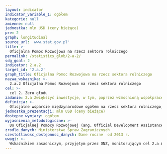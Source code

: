 ```yaml
---
layout: indicator
indicator_variable_1: ogółem
kategorie: null
zmienne: null
jednostka: mln USD (ceny bieżące)
pre: 2
graph: longitudinal
source_url: 'www.stat.gov.pl'
title: >-
  Oficjalna Pomoc Rozwojowa na rzecz sektora rolniczego
permalink: /statistics_glob/2-a-2/
sdg_goal: 2
indicator: 2.a.2
target_id: '2.a.2'
graph_title: Oficjalna Pomoc Rozwojowa na rzecz sektora rolniczego
nazwa_wskaznika: >-
  2.a.2 Oficjalna Pomoc Rozwojowa na rzecz sektora rolniczego
cel: >-
  cel 2. Zero głodu
zadanie: 2.a Zwiększyć inwestycje, w tym, poprzez wzmocnioną współpracę międzynarodową, w infrastrukturę obszarów wiejskich, badania w dziedzinie rolnictwa i usług, rozwój technologii oraz banki zasobów genetycznych roślin i inwentarza żywego w celu zwiększenia zdolności produkcyjnych gospodarstw rolnych w krajach rozwijających się, zwłaszcza w tych najsłabiej rozwiniętych
definicja: >-
  Oficjalne wsparcie międzynarodowe ogółem na rzecz sektora rolniczego, z wyłączeniem kredytów eksportowych.
jednostka_prezentacji: mln USD (ceny bieżące)
dostepne_wymiary: ogółem
wyjasnienia_metodologiczne: >-
  Do Oficjalnej Pomocy Rozwojowej (ang. Official Development Assistance – ODA) zaliczane są darowizny i pożyczki przekazywane przez instytucje rządowe lub organizacje międzynarodowe, mające na celu wsparcie rozwoju gospodarczego i dobrobytu w krajach rozwijających się. Pożyczki są uważane jako ODA wtedy, gdy zawierają element darowizny o wartości udzielanej pomocy przynajmniej: 45% dla krajów najsłabiej rozwiniętych i innych krajów o niskich dochodach (least developed countries and other low income countires – LDCs & other LICs), wyliczony przy stopie dyskontowej 9%, 15% dla krajów o średnich i niskich dochodach (lower middle income countries – LMICs), wyliczony przy stopie dyskontowej 7%, 10% dla krajów o średniowysokim dochodzie (upper middle income countries – UMICs), wyliczony przy stopie dyskontowej 6%. Do ODA zaliczana jest również pomoc techniczna, mająca na celu rozwój zasobów ludzkich, podniesienie kwalifikacji oraz możliwości technicznych i produkcyjnych krajów rozwijających się. Pomoc ta polega między innymi na przekazywaniu wiedzy i doświadczeń w postaci szkoleń, delegowania ekspertów, inicjowania badań i/lub pokrywania wynikających z tego kosztów.Do ODA nie zalicza się dotacji przeznaczonych na wydatki wojskowe.Warunkiem zaklasyfikowania współpracy jako Oficjalnej Pomocy Rozwojowej jest to, aby kraj partnerski, na rzecz którego udzielane jest wsparcie, znajdował się na liście Komitetu Pomocy Rozwojowej OECD (Development Assistance Committee).W zależności od sposobu realizacji pomocy możemy wyróżnić : pomoc dwustronną – podejmowana przez donatora bezpośrednio w kraju partnerskim bądź poprzez organizację międzynarodową w formie wpłaty celowej na rzecz kraju partnerskiego (earmarked contribution) lub w formie wpłaty na określony program/fundusz zarządzany przez organizację, pomoc wielostronną – udzielana w formie wpłat do budżetów ogólnych organizacji międzynarodowych, których lista jest corocznie aktualizowana przez Sekretariat DAC OECD. Aktualna metodologia DAC OECD zbierania danych na temat pomocy rozwojowej w formacie CRS (Creditor Reporting System) pozwala na oznaczanie sektora wsparcia i markera jedynie przy przepływach dwustronnych. Do wskaźnika nie będą zatem zaliczone wydatki w ramach pomocy wielostronnej w formie wpłat do budżetów ogólnych takich organizacji, jak np. FAO (Food and Agriculture Organization) czy WFP (World Foof Programme), które również działają w obszarze rolnictwa.Z uwagi na trwający aktualnie proces modernizacji ODA spodziewamy się, że od 2018 r. wskaźnik ODA będzie prezentowany w formie ekwiwalentu grantu, uwzględniającej jedynie element grantu pomnożony przez wartość danego przepływu. Zniknie zatem podział na wydatkowanie ODA brutto i netto. Dodatkowo trwają prace nad włączeniem do ODA innych przepływów, np. kwot zmobilizowanych przez sektor publiczny z instrumentów sektora prywatnego. Aktualnie konstruowany jest alternatywny do ODA wskaźnik TOSSD (Total Oficial Support for Sustainable Development), który będzie mierzyć środki przeznaczane na wdrożenie SDGs.Oficjalna Pomoc Rozwojowa w Polsce świadczona jest na podstawie ustawy o współpracy rozwojowej z dnia 16 września 2011 r. (Dz.U. 2011 r., Nr 234, poz. 1386). Polska współpraca rozwojowa prowadzona jest w oparciu o Wieloletni Program Współpracy Rozwojowej opracowywany na okres minimum 4 lat. Ustawa definiuje współpracę rozwojową jako ogół działań podejmowanych przez organy administracji rządowej w celu udzielenia państwom rozwijającym się pomocy rozwojowej, pomocy humanitarnej oraz realizację działań edukacyjnych na rzecz podniesienia świadomości i zrozumienia problemów i współzależności globalnych.Za zagadnienia związane z pomocą rozwojową w Polsce odpowiedzialne jest Ministerstwo Spraw Zagranicznych, które opracowało „Wieloletni program współpracy rozwojowej na lata 2016-2020, w oparciu o który polska współpraca rozwojowa koncentruje się na krajach Partnerstwa Wschodniego (Białoruś, Gruzja, Mołdawia, Ukraina) oraz Afryki, Azji i Bliskiego Wschodu (Etiopia, Kenia, Mjanma, Palestyna, Senegal, Tanzania). Polska współpraca rozwojowa służy wzmocnieniu rządów prawa i wspieraniu reform decentralizacyjnych oraz zwalczaniu korupcji, a także przestrzeganiu praw człowieka i swobód obywatelskich. Wśród celów współpracy rozwojowej są: poprawa opieki zdrowotnej i dostępu do edukacji oraz wsparcie dla przedsiębiorczości i rolnictwa, a także ochrona środowiska naturalnego, w tym zapobieganie skutkom klęsk żywiołowych. Działania objęte programem finansowane są ze środków Ministerstwa Spraw Zagranicznych, rezerwy celowej budżetu państwa przeznaczonej na współpracę rozwojową i funduszy innych resortów.
zrodlo_danych: Ministerstwo Spraw Zagranicznych
czestotliwosc_dostępnosc_danych: Dane roczne  od 2013 r.
uwagi: >-
  Wskaźnikiem zasadniczym, przyjętym przez ONZ, monitorującym cel 2.a Agendy 2030, jest wskaźnik 2.a.2 Oficjalne przepływy rozwojowe ogółem (oficjalna pomoc rozwojowa powiększona o pozostałe przepływy oficjalne) na rzecz do sektora rolniczego.Za 2016 r. dane wstępne.
---
```

